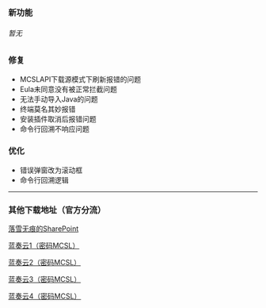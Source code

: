 ### 新功能  
###### 暂无
### 修复  
 - MCSLAPI下载源模式下刷新报错的问题  
 - Eula未同意没有被正常拦截问题
 - 无法手动导入Java的问题  
 - 终端莫名其妙报错  
 - 安装插件取消后报错问题  
 - 命令行回溯不响应问题
### 优化  
 - 错误弹窗改为滚动框  
 - 命令行回溯逻辑
___

### 其他下载地址（官方分流）
[落雪无痕的SharePoint](https://lxhtt-my.sharepoint.com/:f:/g/personal/lxhtt_lxhtt_onmicrosoft_com/Er2XmdrCZkZGhXrk7EB2eyABTsO2Jfwbq3OYsdGkjUtMRA?e=DNjfA8)

[蓝奏云1（密码MCSL）](https://lxht.lanzoum.com/b01edy9tg)

[蓝奏云2（密码MCSL）](https://lxht.lanzoux.com/b01edy9tg)

[蓝奏云3（密码MCSL）](https://lxht.lanzoug.com/b01edy9tg)

[蓝奏云4（密码MCSL）](https://lxht.lanzoub.com/b01edy9tg)
